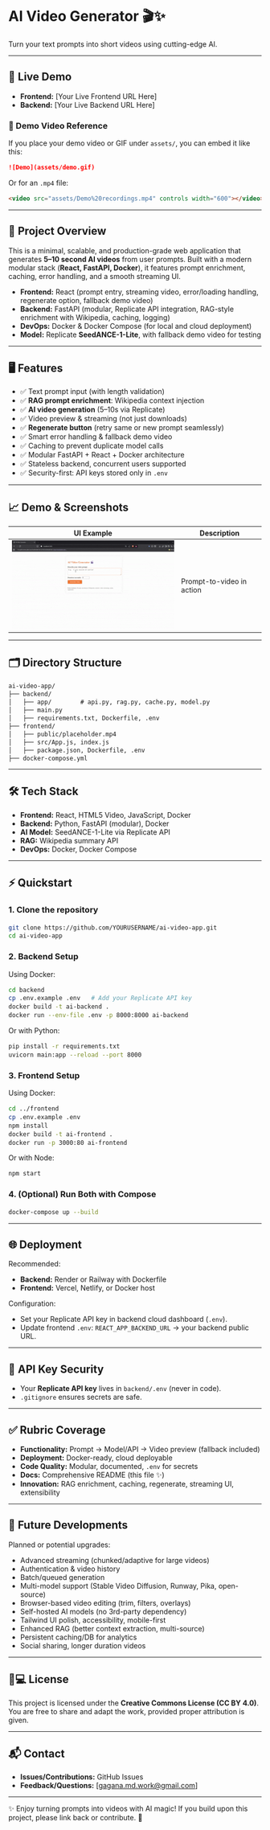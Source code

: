 # AI Video Generator 🎬✨

Turn your text prompts into short videos using cutting-edge AI.

---

## 🚀 Live Demo

* **Frontend:** \[Your Live Frontend URL Here]
* **Backend:** \[Your Live Backend URL Here]

### 🎥 Demo Video Reference

If you place your demo video or GIF under `assets/`, you can embed it like this:

```markdown
![Demo](assets/demo.gif)
```

Or for an `.mp4` file:

```markdown
<video src="assets/Demo%20recordings.mp4" controls width="600"></video>
```

---

## 📝 Project Overview

This is a minimal, scalable, and production-grade web application that generates **5–10 second AI videos** from user prompts. Built with a modern modular stack (**React, FastAPI, Docker**), it features prompt enrichment, caching, error handling, and a smooth streaming UI.

* **Frontend:** React (prompt entry, streaming video, error/loading handling, regenerate option, fallback demo video)
* **Backend:** FastAPI (modular, Replicate API integration, RAG-style enrichment with Wikipedia, caching, logging)
* **DevOps:** Docker & Docker Compose (for local and cloud deployment)
* **Model:** Replicate **SeedANCE-1-Lite**, with fallback demo video for testing

---

## 🖥️ Features

* ✅ Text prompt input (with length validation)
* ✅ **RAG prompt enrichment**: Wikipedia context injection
* ✅ **AI video generation** (5–10s via Replicate)
* ✅ Video preview & streaming (not just downloads)
* ✅ **Regenerate button** (retry same or new prompt seamlessly)
* ✅ Smart error handling & fallback demo video
* ✅ Caching to prevent duplicate model calls
* ✅ Modular FastAPI + React + Docker architecture
* ✅ Stateless backend, concurrent users supported
* ✅ Security-first: API keys stored only in `.env`

---

## 📈 Demo & Screenshots

| UI Example                          | Description               |
| ----------------------------------- | ------------------------- |
| ![Demo Screenshot](assets/demo.gif) | Prompt-to-video in action |

---

## 🗂 Directory Structure

```
ai-video-app/
├── backend/
│   ├── app/        # api.py, rag.py, cache.py, model.py
│   ├── main.py
│   ├── requirements.txt, Dockerfile, .env
├── frontend/
│   ├── public/placeholder.mp4
│   ├── src/App.js, index.js
│   ├── package.json, Dockerfile, .env
├── docker-compose.yml
```

---

## 🛠️ Tech Stack

* **Frontend:** React, HTML5 Video, JavaScript, Docker
* **Backend:** Python, FastAPI (modular), Docker
* **AI Model:** SeedANCE-1-Lite via Replicate API
* **RAG:** Wikipedia summary API
* **DevOps:** Docker, Docker Compose

---

## ⚡ Quickstart

### 1. Clone the repository

```bash
git clone https://github.com/YOURUSERNAME/ai-video-app.git
cd ai-video-app
```

### 2. Backend Setup

Using Docker:

```bash
cd backend
cp .env.example .env   # Add your Replicate API key
docker build -t ai-backend .
docker run --env-file .env -p 8000:8000 ai-backend
```

Or with Python:

```bash
pip install -r requirements.txt
uvicorn main:app --reload --port 8000
```

### 3. Frontend Setup

Using Docker:

```bash
cd ../frontend
cp .env.example .env
npm install
docker build -t ai-frontend .
docker run -p 3000:80 ai-frontend
```

Or with Node:

```bash
npm start
```

### 4. (Optional) Run Both with Compose

```bash
docker-compose up --build
```

---

## 🌐 Deployment

Recommended:

* **Backend:** Render or Railway with Dockerfile
* **Frontend:** Vercel, Netlify, or Docker host

Configuration:

* Set your Replicate API key in backend cloud dashboard (`.env`).
* Update frontend `.env`: `REACT_APP_BACKEND_URL` → your backend public URL.

---

## 🔑 API Key Security

* Your **Replicate API key** lives in `backend/.env` (never in code).
* `.gitignore` ensures secrets are safe.

---

## ✅ Rubric Coverage

* **Functionality:** Prompt → Model/API → Video preview (fallback included)
* **Deployment:** Docker-ready, cloud deployable
* **Code Quality:** Modular, documented, `.env` for secrets
* **Docs:** Comprehensive README (this file ✨)
* **Innovation:** RAG enrichment, caching, regenerate, streaming UI, extensibility

---

## 🚀 Future Developments

Planned or potential upgrades:

* Advanced streaming (chunked/adaptive for large videos)
* Authentication & video history
* Batch/queued generation
* Multi-model support (Stable Video Diffusion, Runway, Pika, open-source)
* Browser-based video editing (trim, filters, overlays)
* Self-hosted AI models (no 3rd-party dependency)
* Tailwind UI polish, accessibility, mobile-first
* Enhanced RAG (better context extraction, multi-source)
* Persistent caching/DB for analytics
* Social sharing, longer duration videos

---

## 👩💻 License

This project is licensed under the **Creative Commons License (CC BY 4.0)**.
You are free to share and adapt the work, provided proper attribution is given.

---

## 📬 Contact

* **Issues/Contributions:** GitHub Issues
* **Feedback/Questions:** \[gagana.md.work@gmail.com]

---

✨ Enjoy turning prompts into videos with AI magic! If you build upon this project, please link back or contribute. 🚀
